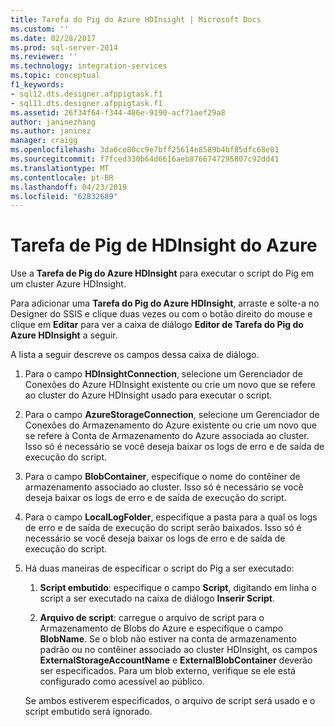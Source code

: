 ```yaml
---
title: Tarefa do Pig do Azure HDInsight | Microsoft Docs
ms.custom: ''
ms.date: 02/28/2017
ms.prod: sql-server-2014
ms.reviewer: ''
ms.technology: integration-services
ms.topic: conceptual
f1_keywords:
- sql12.dts.designer.afppigtask.f1
- sql11.dts.designer.afppigtask.f1
ms.assetid: 26f34f64-f344-486e-9190-acf71aef29a8
author: janinezhang
ms.author: janinez
manager: craigg
ms.openlocfilehash: 3da6ce80cc9e7bff25614e8589b4bf85dfc68e81
ms.sourcegitcommit: f7fced330b64d6616aeb8766747295807c92dd41
ms.translationtype: MT
ms.contentlocale: pt-BR
ms.lasthandoff: 04/23/2019
ms.locfileid: "62832689"
---
```

# <a name="azure-hdinsight-pig-task"></a>Tarefa de Pig de HDInsight do Azure
Use a **Tarefa de Pig do Azure HDInsight** para executar o script do Pig em um cluster Azure HDInsight.
     
Para adicionar uma **Tarefa do Pig do Azure HDInsight**, arraste e solte-a no Designer do SSIS e clique duas vezes ou com o botão direito do mouse e clique em **Editar** para ver a caixa de diálogo **Editor de Tarefa do Pig do Azure HDInsight** a seguir.  
  
 A lista a seguir descreve os campos dessa caixa de diálogo.  
  
1.  Para o campo **HDInsightConnection**, selecione um Gerenciador de Conexões do Azure HDInsight existente ou crie um novo que se refere ao cluster do Azure HDInsight usado para executar o script.
  
2.  Para o campo **AzureStorageConnection**, selecione um Gerenciador de Conexões do Armazenamento do Azure existente ou crie um novo que se refere à Conta de Armazenamento do Azure associada ao cluster. Isso só é necessário se você deseja baixar os logs de erro e de saída de execução do script.
 
3.  Para o campo **BlobContainer**, especifique o nome do contêiner de armazenamento associado ao cluster. Isso só é necessário se você deseja baixar os logs de erro e de saída de execução do script.
  
4.  Para o campo **LocalLogFolder**, especifique a pasta para a qual os logs de erro e de saída de execução do script serão baixados. Isso só é necessário se você deseja baixar os logs de erro e de saída de execução do script.   
  
5.  Há duas maneiras de especificar o script do Pig a ser executado:
  
    1.  **Script embutido**: especifique o campo **Script**, digitando em linha o script a ser executado na caixa de diálogo **Inserir Script**.
  
    2.  **Arquivo de script**: carregue o arquivo de script para o Armazenamento de Blobs do Azure e especifique o campo **BlobName**. Se o blob não estiver na conta de armazenamento padrão ou no contêiner associado ao cluster HDInsight, os campos **ExternalStorageAccountName** e **ExternalBlobContainer** deverão ser especificados. Para um blob externo, verifique se ele está configurado como acessível ao público.  
  
     Se ambos estiverem especificados, o arquivo de script será usado e o script embutido será ignorado.
